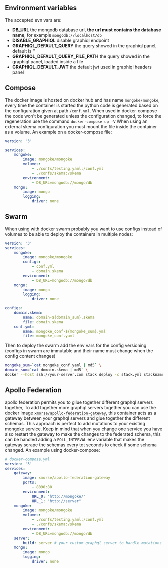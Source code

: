 ## Environment variables
The accepted evn vars are:
- **DB_URL** the mongodb database url, **the url must contains the database name**, for example `mongodb://localhost/db`
- **DISABLE_GRAPHIQL** disable graphiql endpoint
- **GRAPHIQL_DEFAULT_QUERY** the query showed in the graphiql panel, default is ''
- **GRAPHIQL_DEFAULT_QUERY_FILE_PATH** the query showed in the graphiql panel, loaded inside a file
- **GRAPHIQL_DEFAULT_JWT** the default jwt used in graphiql headers panel

## Compose
The docker image is hosted on docker hub and has name `mongoke/mongoke`, every time the container is started the python code is generated based on the configuration given at path `/conf.yml`.
When used in docker-compose the code won't be generated unless the configuration changed, to force the regeneration use the command `docker-compose up -V`
When using an external skema configuration you must mount the file inside the container as a volume.
An example on a docker-compose file:
```yml
version: '3'

services:
    mongoke:
        image: mongoke/mongoke
        volumes: 
            - ./confs/testing.yaml:/conf.yml
            - ./confs/skema:/skema
        environment: 
            - DB_URL=mongodb://mongo/db
    mongo:
        image: mongo
        logging: 
            driver: none
```

## Swarm
When using with docker swarm probably you want to use configs instead of volumes to be able to deploy the containers in multiple nodes:
```yml
version: '3'
services:
    mongoke:
        image: mongoke/mongoke
        configs:
            - conf.yml
            - domain.skema
        environment: 
            - DB_URL=mongodb://mongo/db
    mongo:
        image: mongo
        logging: 
            driver: none

configs:
    domain.skema:
        name: domain-${domain_sum}.skema
        file: domain.skema
    conf.yml:
        name: mongoke_conf-${mongoke_sum}.yml
        file: mongoke_conf.yaml
```
Then to deploy the swarm add the env vars for the config versioning (configs in swarm are immutable and their name must change when the config content changes)
```sh
mongoke_sum=`cat mongoke_conf.yaml | md5` \
domain_sum=`cat domain.skema | md5` \
docker --host ssh://your-server.com stack deploy -c stack.yml stackname
```

## Apollo Federation
apollo federation permits you to gllue together different graphql servers together,
To add together more graphql servers together you can use the docker image [`xmorse/apollo-federation-gateway`](https://github.com/remorses/apollo-federation-gateway), this container acts as a gateway between your graphql servers and glue together the different schemas.
This approach is perfect to add mutations to your existing mongoke service.
Keep in mind that when you change one service you have also restart the gateway to make the changes to the federated schema, this can be handled adding a `POLL_INTERVAL` env variable that makes the gateway scrape the schemas every tot seconds to check if some schema changed.
An example using docker-compose:
```yml
# docker-compose.yml
version: '3'
services:
    gateway:
        image: xmorse/apollo-federation-gateway
        ports:
            - 8090:80
        environment:
            URL_0: "http://mongoke/"
            URL_1: "http://server"
    mongoke:
        image: mongoke/mongoke
        volumes: 
            - ./confs/testing.yaml:/conf.yml
            - ./confs/skema:/skema
        environment: 
            - DB_URL=mongodb://mongo/db
    server:
        build: server # your custom graphql server to handle mutations and stuff
    mongo:
        image: mongo
        logging: 
            driver: none
```

